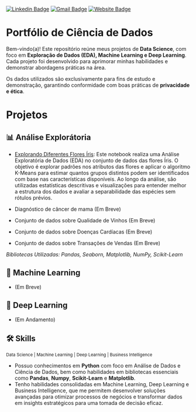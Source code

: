 [![Linkedin Badge](https://img.shields.io/badge/-FelipeSousa-blue?style=flat-square&logo=Linkedin&logoColor=white&link=https://www.linkedin.com/in/felipe-sousa-20968017a/)](https://www.linkedin.com/in/felipe-sousa-20968017a/)    [![Gmail Badge](https://img.shields.io/badge/-Gmail-c14438?style=flat-square&logo=Gmail&logoColor=white&link=mailto:felipevsousa7@gmail.com)](mailto:felipevsousa7@gmail.com)    [![Website Badge](https://img.shields.io/badge/-Meu%20Site-00C4CC?style=flat-square&logo=Canva&logoColor=white&link=https://felipevsousa.my.canva.site)](https://felipevsousa.my.canva.site)

# Portfólio de Ciência de Dados

Bem-vindo(a)! Este repositório reúne meus projetos de **Data Science**, com foco em **Exploração de Dados (EDA), Machine Learning e Deep Learning**. Cada projeto foi desenvolvido para aprimorar minhas habilidades e demonstrar abordagens práticas na área.

Os dados utilizados são exclusivamente para fins de estudo e demonstração, garantindo conformidade com boas práticas de **privacidade e ética**.


# Projetos 

 ## 📊 Análise Explorátoria

  * [Explorando Diferentes Flores Íris](https://github.com/benzerinsio/DataScience/blob/main/EDA_Iris.ipynb): Este notebook realiza uma Análise Exploratória de Dados (EDA) no conjunto de dados das flores Íris. O objetivo é explorar padrões nos atributos das flores e aplicar o algoritmo K-Means para estimar quantos grupos distintos podem ser identificados com base nas características disponíveis. Ao longo da análise, são utilizadas estatísticas descritivas e visualizações para entender melhor a estrutura dos dados e avaliar a separabilidade das espécies sem rótulos prévios.
  
  * Diagnóstico de câncer de mama (Em Breve)

  * Conjunto de dados sobre Qualidade de Vinhos (Em Breve)

  * Conjunto de dados sobre Doenças Cardíacas (Em Breve)

  * Conjunto de dados sobre Transações de Vendas (Em Breve)
  
  _Bibliotecas Utilizadas: Pandas, Seaborn, Matplotlib, NumPy, Scikit-Learn_

 ## 🤖 Machine Learning

 * (Em Breve)

 ## 🧠 Deep Learning

  * (Em Andamento)



## 🛠️ Skills

<sub>Data Science | Machine Learning | Deep Learning | Business Intelligence</sub>


* Possuo conhecimentos em **Python** com foco em Análise de Dados e Ciência de Dados, bem como habilidades em bibliotecas essenciais como **Pandas**, **Numpy**, **Scikit-Learn** e **Matplotlib**.
* Tenho habilidades consolidadas em Machine Learning, Deep Learning e Business Intelligence, que me permitem desenvolver soluções avançadas para otimizar processos de negócios e transformar dados em insights estratégicos para uma tomada de decisão eficaz. 

  

